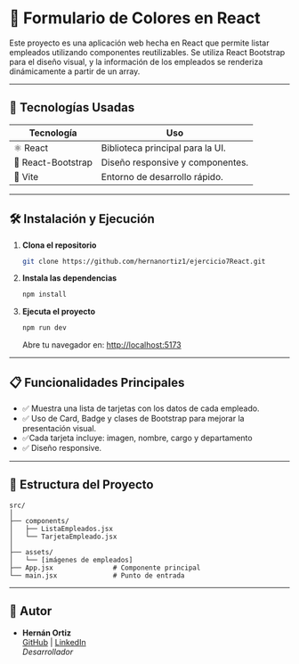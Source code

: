 # 🎨 Formulario de Colores en React

Este proyecto es una aplicación web hecha en React que permite listar empleados utilizando componentes reutilizables. Se utiliza React Bootstrap para el diseño visual, y la información de los empleados se renderiza dinámicamente a partir de un array.

---

## **📌 Tecnologías Usadas**  
| **Tecnología**       | **Uso**                              |  
|----------------------|--------------------------------------|  
| ⚛ React             | Biblioteca principal para la UI.     |  
| 🎨 React-Bootstrap  | Diseño responsive y componentes.     |  
| 🚀 Vite             | Entorno de desarrollo rápido.        |  

---


## **🛠 Instalación y Ejecución**  

1. **Clona el repositorio**  
   ```bash
   git clone https://github.com/hernanortiz1/ejercicio7React.git

   ```

2. **Instala las dependencias**  
   ```bash
   npm install
   ```

3. **Ejecuta el proyecto**  
   ```bash
   npm run dev
   ```
   Abre tu navegador en: [http://localhost:5173](http://localhost:5173)  

---
## **📋 Funcionalidades Principales** 

- ✅ Muestra una lista de tarjetas con los datos de cada empleado.
- ✅ Uso de Card, Badge y clases de Bootstrap para mejorar la presentación visual.
- ✅Cada tarjeta incluye: imagen, nombre, cargo y departamento
- ✅ Diseño responsive.

---

## **📂 Estructura del Proyecto**  
```
src/
│
├── components/
│   ├── ListaEmpleados.jsx
│   └── TarjetaEmpleado.jsx
│
├── assets/
│   └── [imágenes de empleados]     
├── App.jsx               # Componente principal  
└── main.jsx              # Punto de entrada  
```

---

## 👤 Autor

- **Hernán Ortiz**  
  [GitHub](https://github.com/hernanortiz1) | [LinkedIn](https://www.linkedin.com/in/hern%C3%A1n-ortiz/)  
  *Desarrollador*

